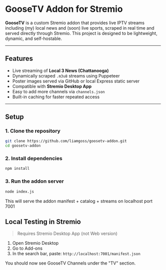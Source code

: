 # GooseTV Addon for Stremio

**GooseTV** is a custom Stremio addon that provides live IPTV streams including (my) local news and (soon) live sports, scraped in real time and served directly through Stremio. This project is designed to be lightweight, dynamic, and self-hostable.

---

## Features

- Live streaming of **Local 3 News (Chattanooga)**
- Dynamically scraped `.m3u8` streams using Puppeteer
- Poster images served via GitHub or local Express static server
- Compatible with **Stremio Desktop App**
- Easy to add more channels via `channels.json`
- Built-in caching for faster repeated access

---

## Setup

### 1. Clone the repository

```bash
git clone https://github.com/liamgoss/goosetv-addon.git
cd goosetv-addon
```

### 2. Install dependencies
```bash
npm install
```


### 3. Run the addon server
```bash
node index.js
```

This will serve the addon manifest + catalog + streams on localhost port 7001

## Local Testing in Stremio
> Requires Stremio Desktop App (not Web version)

1. Open Stremio Desktop
2. Go to Add-ons
3. In the search bar, paste: 
`
http://localhost:7001/manifest.json
`

You should now see GooseTV Channels under the "TV" section.
